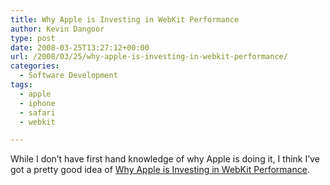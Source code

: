 ```yaml
---
title: Why Apple is Investing in WebKit Performance
author: Kevin Dangoor
type: post
date: 2008-03-25T13:27:12+00:00
url: /2008/03/25/why-apple-is-investing-in-webkit-performance/
categories:
  - Software Development
tags:
  - apple
  - iphone
  - safari
  - webkit

---
```

While I don&#8217;t have first hand knowledge of why Apple is doing it, I think I&#8217;ve got a pretty good idea of [Why Apple is Investing in WebKit Performance][1].

 [1]: http://www.sitepen.com/blog/2008/03/24/why-apple-is-investing-in-webkit-performance/